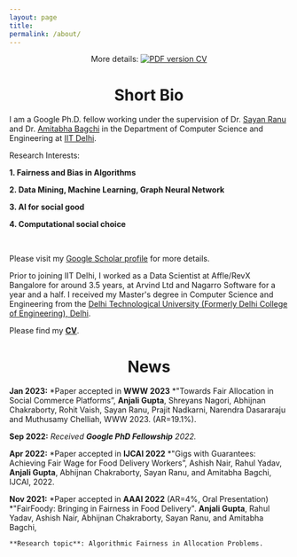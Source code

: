 ```yaml
---
layout: page
title: 
permalink: /about/
---
```


<p align="center">
    More details: 
    <a href="https://github.com/anjaliakg17/anjaliakg17.github.io/blob/master/Anjali_Resume_updated_sep22.pdf">
        <img alt="PDF version CV" src="https://img.shields.io/badge/Curriculum Vitae-PDF-blue.svg">
    </a>
</p>


# <center>Short Bio</center>

I am a Google Ph.D. fellow working under the supervision of Dr. [Sayan Ranu](http://www.cse.iitd.ac.in/~sayan/) and Dr. [Amitabha Bagchi](http://www.cse.iitd.ac.in/~bagchi/) in the Department of Computer Science and Engineering at [IIT Delhi](https://cse.iitd.ac.in).

Research Interests:

   **1. Fairness and Bias in Algorithms**

   **2. Data Mining, Machine Learning, Graph Neural Network**

   **3. AI for social good**
   
   **4. Computational social choice**
 
 <br>
 
Please visit my [Google Scholar profile](https://scholar.google.com/citations?user=mnoyw8MAAAAJ&hl=en) for more details. 


Prior to joining IIT Delhi, I worked as a Data Scientist at Affle/RevX Bangalore for around 3.5 years, at Arvind Ltd and Nagarro Software for a year and a half. I received my Master's degree in Computer Science and Engineering from the [Delhi Technological University (Formerly Delhi College of Engineering), Delhi](http://dtu.ac.in/).

Please find my [**CV**](https://github.com/anjaliakg17/anjaliakg17.github.io/blob/master/Anjali_Resume_updated_sep22.pdf).

# <center>News</center>
**Jan 2023:**
*Paper accepted in **WWW 2023**
*"Towards Fair Allocation in Social Commerce Platforms”, **Anjali Gupta**, Shreyans Nagori, Abhijnan Chakraborty, Rohit Vaish, Sayan Ranu, Prajit Nadkarni, Narendra Dasararaju and Muthusamy Chelliah, WWW 2023. (AR=19.1%).

**Sep 2022:**
*Received **Google PhD Fellowship** 2022.*

**Apr 2022:**
*Paper accepted in **IJCAI 2022**
*"Gigs with Guarantees: Achieving Fair Wage for Food Delivery Workers”, Ashish Nair, Rahul Yadav, **Anjali Gupta**, Abhijnan Chakraborty, Sayan Ranu, and Amitabha Bagchi, IJCAI, 2022.

**Nov 2021:**
*Paper accepted in **AAAI 2022** (AR=4\%, Oral Presentation)
*"FairFoody: Bringing in Fairness in Food Delivery".  **Anjali Gupta**, Rahul Yadav, Ashish Nair, Abhijnan Chakraborty, Sayan Ranu, and Amitabha Bagchi,

    **Research topic**: Algorithmic Fairness in Allocation Problems.
